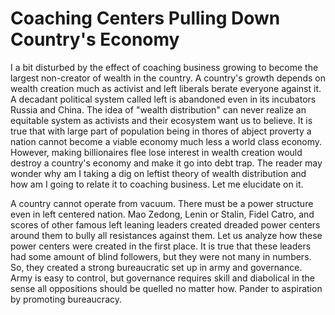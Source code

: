 # Coaching Centers Pulling Down Country's Economy

I a bit disturbed by the effect of coaching business growing to become the largest non-creator of 
wealth in the country. A country's growth depends on wealth creation much as activist and left liberals
berate everyone against it. A decadant political system called left is abandoned even in its incubators
Russia and China. The idea of "wealth distribution" can never realize an equitable system as activists
and their ecosystem want us to believe. It is true that with large part of population being in thores of
abject proverty a nation cannot become a viable economy much less a world class economy. However,
making billionaires flee lose interest in wealth creation would destroy a country's economy and 
make it go into debt trap. The reader may wonder why am I taking a dig on leftist theory of wealth
distribution and how am I going to relate it to coaching business. Let me elucidate on it.

A country cannot operate from vacuum. There must be a power structure even in left centered nation.
Mao Zedong, Lenin or Stalin, Fidel Catro, and scores of other famous left leaning leaders created
dreaded power centers around them to bully all resistances against them. Let us analyze how these
power centers were created in the first place. It is true that these leaders had some amount of 
blind followers, but they were not many in numbers. So, they created a strong bureaucratic set up
in army and governance. Army is easy to control, but governance requires skill and diabolical in 
the sense all oppositions should be quelled no matter how. Pander to aspiration by promoting bureaucracy.

